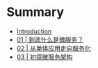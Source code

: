 # Summary

* [Introduction](README.md)
* [01 \| 到底什么是微服务？](01-dao-di-shi-yao-shi-wei-fu-wu-ff1f.md)
* [02 \| 从单体应用走向服务化](02-cong-dan-ti-ying-yong-zou-xiang-fu-wu-hua.md)
* [03 \| 初探微服务架构](03-chu-tan-wei-fu-wu-jia-gou.md)

